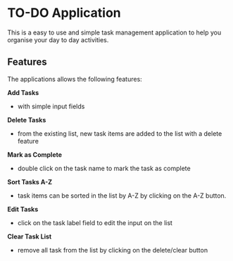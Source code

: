 
# TO-DO Application

This is a easy to use and simple task management application to help you organise your day to day activities.

## Features

The applications allows the following features:

**Add Tasks**

- with simple input fields

**Delete Tasks**

- from the existing list, new task items are added to the list with a delete feature

**Mark as Complete**

- double click on the task name to mark the task as complete

**Sort Tasks A-Z**

- task items can be sorted in the list by A-Z by clicking on the A-Z button.

**Edit Tasks**

- click on the task label field to edit the input on the list

**Clear Task List**

- remove all task from the list by clicking on the delete/clear button

